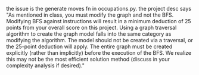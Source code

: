 the issue is the generate moves fn in occupations.py. the project desc says "As mentioned in class, you must modify the graph and not the BFS. Modifying BFS against
instructions will result in a minimum deduction of 25 points from your overall score on
this project. Using a graph traversal algorithm to create the graph model falls into the same
category as modifying the algorithm. The model should not be created via a traversal, or
the 25-point deduction will apply. The entire graph must be created explicitly (rather than
implicitly) before the execution of the BFS. We realize this may not be the most efficient
solution method (discuss in your complexity analysis if desired)." 
